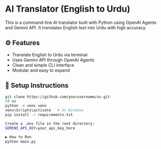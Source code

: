 # AI Translator (English to Urdu)

This is a command-line AI translator built with Python using OpenAI Agents and Gemini API. It translates English text into Urdu with high accuracy.

## ⚙️ Features
- Translate English to Urdu via terminal
- Uses Gemini API through OpenAI Agents
- Clean and simple CLI interface
- Modular and easy to expand

## 🚀 Setup Instructions

```bash
git clone https://github.com/yourusername/uv.git
cd uv
python -m venv venv
venv\Scripts\activate   # On Windows
pip install -r requirements.txt

Create a .env file in the root directory:
GEMINI_API_KEY=your_api_key_here

▶️ How to Run
python main.py
